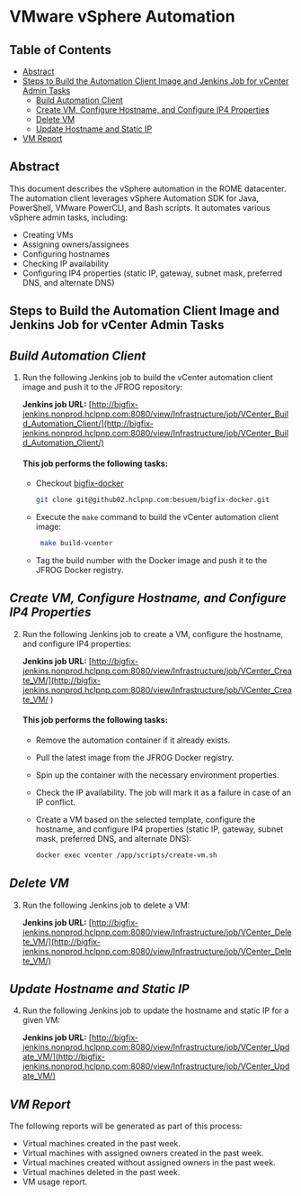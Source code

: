 # VMware vSphere Automation

## Table of Contents

- [Abstract](#abstract)
- [Steps to Build the Automation Client Image and Jenkins Job for vCenter Admin Tasks](#steps-to-build-the-automation-client-image-and-jenkins-job-for-vcenter-admin-tasks)
  - [Build Automation Client](#build-automation-client)
  - [Create VM, Configure Hostname, and Configure IP4 Properties](#create-vm-configure-hostname-and-configure-ip4-properties)
  - [Delete VM](#delete-vm)
  - [Update Hostname and Static IP](#update-hostname-and-static-ip)
- [VM Report](#vmreport)
## Abstract

This document describes the vSphere automation in the ROME datacenter. The automation client leverages vSphere Automation SDK for Java, PowerShell, VMware PowerCLI, and Bash scripts. It automates various vSphere admin tasks, including:

- Creating VMs
- Assigning owners/assignees
- Configuring hostnames
- Checking IP availability
- Configuring IP4 properties (static IP, gateway, subnet mask, preferred DNS, and alternate DNS)

**Steps to Build the Automation Client Image and Jenkins Job for vCenter Admin Tasks**
---

*Build Automation Client*
---

1. Run the following Jenkins job to build the vCenter automation client image and push it to the JFROG repository:

   **Jenkins job URL:** [http://bigfix-jenkins.nonprod.hclpnp.com:8080/view/Infrastructure/job/VCenter_Build_Automation_Client/](http://bigfix-jenkins.nonprod.hclpnp.com:8080/view/Infrastructure/job/VCenter_Build_Automation_Client/)

   #### This job performs the following tasks: 
   
   - Checkout [bigfix-docker](git@github02.hclpnp.com:besuem/bigfix-docker.git)
     ```bash
     git clone git@github02.hclpnp.com:besuem/bigfix-docker.git
     ```
   - Execute the `make` command to build the vCenter automation client image:
     ```bash
      make build-vcenter
     ```
   - Tag the build number with the Docker image and push it to the JFROG Docker registry.

*Create VM, Configure Hostname, and Configure IP4 Properties*
---

2. Run the following Jenkins job to create a VM, configure the hostname, and configure IP4 properties:

   **Jenkins job URL:** [http://bigfix-jenkins.nonprod.hclpnp.com:8080/view/Infrastructure/job/VCenter_Create_VM/](http://bigfix-jenkins.nonprod.hclpnp.com:8080/view/Infrastructure/job/VCenter_Create_VM/ )

   #### This job performs the following tasks: 

   - Remove the automation container if it already exists.

   - Pull the latest image from the JFROG Docker registry.

   - Spin up the container with the necessary environment properties.

   - Check the IP availability. The job will mark it as a failure in case of an IP conflict.

   - Create a VM based on the selected template, configure the hostname, and configure IP4 properties (static IP, gateway, subnet mask, preferred DNS, and alternate DNS):
     ```bash
     docker exec vcenter /app/scripts/create-vm.sh
     ```
*Delete VM*
---
3. Run the following Jenkins job to delete a VM:

   **Jenkins job URL:** [http://bigfix-jenkins.nonprod.hclpnp.com:8080/view/Infrastructure/job/VCenter_Delete_VM/](http://bigfix-jenkins.nonprod.hclpnp.com:8080/view/Infrastructure/job/VCenter_Delete_VM/)

*Update Hostname and Static IP*
---
4. Run the following Jenkins job to update the hostname and static IP for a given VM:

   **Jenkins job URL:** [http://bigfix-jenkins.nonprod.hclpnp.com:8080/view/Infrastructure/job/VCenter_Update_VM/](http://bigfix-jenkins.nonprod.hclpnp.com:8080/view/Infrastructure/job/VCenter_Update_VM/)

*VM Report*
---
The following reports will be generated as part of this process:
- Virtual machines created in the past week.
- Virtual machines with assigned owners created in the past week.
- Virtual machines created without assigned owners in the past week.
- Virtual machines deleted in the past week.
- VM usage report.
